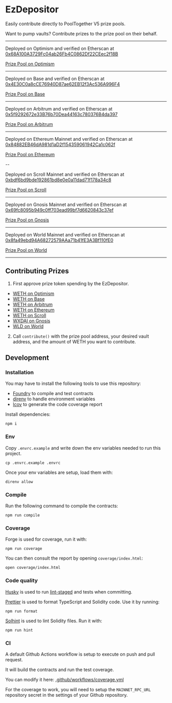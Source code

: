 # EzDepositor

Easily contribute directly to PoolTogether V5 prize pools.

Want to pump vaults?  Contribute prizes to the prize pool on their behalf.

---

Deployed on Optimism and verified on Etherscan at  [0x68A100A3729Fc04ab26Fb4C0862Df22CEec2f18B](https://optimistic.etherscan.io/address/0x68A100A3729Fc04ab26Fb4C0862Df22CEec2f18B#writeContract)

[Prize Pool on Optimism](https://optimistic.etherscan.io/address/0xF35fE10ffd0a9672d0095c435fd8767A7fe29B55)

---

Deployed on Base and verified on Etherscan at  [0x4E30C0a8cCE76940D87ae62EB12f3Ac536A996F4](https://basescan.org/address/0x4e30c0a8cce76940d87ae62eb12f3ac536a996f4#writeContract)

[Prize Pool on Base](https://basescan.org/address/0x45b2010d8A4f08b53c9fa7544C51dFd9733732cb)

---

Deployed on Arbitrum and verified on Etherscan at  [0x5f9292672e33B76b70Dea44163c780376B4da397](https://arbiscan.io/address/0x5f9292672e33b76b70dea44163c780376b4da397#writeContract)

[Prize Pool on Arbitrum](https://arbiscan.io/address/0x52e7910c4c287848c8828e8b17b8371f4ebc5d42)

---

Deployed on Ethereum Mainnet and verified on Etherscan at  [0x84882EB46dA981d1aD2f154359061942Ca1c062f](https://etherscan.io/address/0x84882eb46da981d1ad2f154359061942ca1c062f#writeContract)

[Prize Pool on Ethereum](https://etherscan.io/address/0x7865d01da4c9ba2f69b7879e6d2483ab6b354d95)

--

Deployed on Scroll Mainnet and verified on Etherscan at [0xbdf6bd9bde192861bd8e0e0a11dad71f178a34c8](https://scrollscan.com/address/0xbdf6bd9bde192861bd8e0e0a11dad71f178a34c8#writeContract)

[Prize Pool on Scroll](https://scrollscan.com/address/0xa6ecd65c3eecdb59c2f74956ddf251ab5d899845)

---

Deployed on Gnosis Mainnet and verified on Etherscan at [0x69fc8095b949c0ff703ead99bf7d6620843c37ef](https://gnosisscan.io/address/0x69fc8095b949c0ff703ead99bf7d6620843c37ef#writeContract)

[Prize Pool on Gnosis](https://gnosisscan.io/address/0x0c08c2999e1a14569554eddbcda9da5e1918120)

---

Deployed on World Mainnet and verified on Etherscan at [0x8fa49ebd94A68272579AAa71b41fE3A3Bf110fE0](https://worldscan.org/address/0x8fa49ebd94a68272579aaa71b41fe3a3bf110fe0#writeContract)

[Prize Pool on World](https://worldscan.org/address/0x99ffb0a6c0cd543861c8de84dd40e059fd867dcf)

---

## Contributing Prizes

1. First approve prize token spending by the EzDepositor. 
  - [WETH on Optimism](https://optimistic.etherscan.io/token/0x4200000000000000000000000000000000000006#writeContract#F1)
  - [WETH on Base](https://basescan.org/token/0x4200000000000000000000000000000000000006#writeContract)
  - [WETH on Arbitrum](https://arbiscan.io/address/0x5f9292672e33b76b70dea44163c780376b4da397#writeContract)
  - [WETH on Ethereum](https://etherscan.io/address/0xC02aaA39b223FE8D0A0e5C4F27eAD9083C756Cc2#writeContract)
  - [WETH on Scroll](https://scrollscan.com/address/0x5300000000000000000000000000000000000004)
  - [WXDAI on Gnosis](https://gnosisscan.io/address/0xe91D153E0b41518A2Ce8Dd3D7944Fa863463a97d)
  - [WLD on World](https://worldscan.org/address/0x2cFc85d8E48F8EAB294be644d9E25C3030863003)
2. Call `contribute()` with the prize pool address, your desired vault address, and the amount of WETH you want to contribute.

## Development

### Installation

You may have to install the following tools to use this repository:

- [Foundry](https://github.com/foundry-rs/foundry) to compile and test contracts
- [direnv](https://direnv.net/) to handle environment variables
- [lcov](https://github.com/linux-test-project/lcov) to generate the code coverage report

Install dependencies:

```
npm i
```

### Env

Copy `.envrc.example` and write down the env variables needed to run this project.

```
cp .envrc.example .envrc
```

Once your env variables are setup, load them with:

```
direnv allow
```

### Compile

Run the following command to compile the contracts:

```
npm run compile
```

### Coverage

Forge is used for coverage, run it with:

```
npm run coverage
```

You can then consult the report by opening `coverage/index.html`:

```
open coverage/index.html
```

### Code quality

[Husky](https://typicode.github.io/husky/#/) is used to run [lint-staged](https://github.com/okonet/lint-staged) and tests when committing.

[Prettier](https://prettier.io) is used to format TypeScript and Solidity code. Use it by running:

```
npm run format
```

[Solhint](https://protofire.github.io/solhint/) is used to lint Solidity files. Run it with:

```
npm run hint
```

### CI

A default Github Actions workflow is setup to execute on push and pull request.

It will build the contracts and run the test coverage.

You can modify it here: [.github/workflows/coverage.yml](.github/workflows/coverage.yml)

For the coverage to work, you will need to setup the `MAINNET_RPC_URL` repository secret in the settings of your Github repository.
